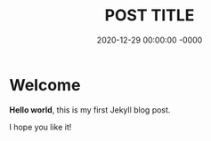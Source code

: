 ﻿---
layout: post
title: "POST TITLE"
date: 2020-12-29 00:00:00 -0000
---

# Welcome

**Hello world**, this is my first Jekyll blog post.

I hope you like it!